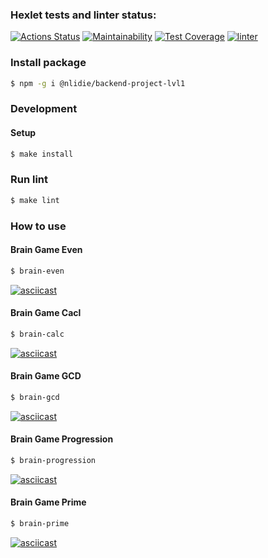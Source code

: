 ### Hexlet tests and linter status:
[![Actions Status](https://github.com/AnnAErmak/frontend-project-lvl1/workflows/hexlet-check/badge.svg)](https://github.com/AnnAErmak/frontend-project-lvl1/actions)
[![Maintainability](https://api.codeclimate.com/v1/badges/a99a88d28ad37a79dbf6/maintainability)](https://codeclimate.com/github/codeclimate/codeclimate/maintainability)
[![Test Coverage](https://api.codeclimate.com/v1/badges/a99a88d28ad37a79dbf6/test_coverage)](https://codeclimate.com/github/codeclimate/codeclimate/test_coverage)
[![linter](https://github.com/AnnAErmak/frontend-project-lvl1/workflows/linter/badge.svg)](https://github.com/AnnAErmak/frontend-project-lvl1/actions)

### Install package

```sh
$ npm -g i @nlidie/backend-project-lvl1
```

### Development
#### Setup

```sh
$ make install
```

### Run lint

```sh
$ make lint
```

### How to use

#### Brain Game Even

```sh
$ brain-even
```

[![asciicast](https://asciinema.org/a/3NEqNS4l3feXCbhZzNLhze3fG.svg)](https://asciinema.org/a/3NEqNS4l3feXCbhZzNLhze3fG)

#### Brain Game Cacl

```sh
$ brain-calc
```

[![asciicast](https://asciinema.org/a/LYVHtry8JM1H1yTtzcGaDlXds.svg)](https://asciinema.org/a/LYVHtry8JM1H1yTtzcGaDlXds)

#### Brain Game GCD

```sh
$ brain-gcd
```

[![asciicast](https://asciinema.org/a/ufduLuUftSu3QMaklltIV3Gqf.svg)](https://asciinema.org/a/ufduLuUftSu3QMaklltIV3Gqf)

#### Brain Game Progression

```sh
$ brain-progression
```

[![asciicast](https://asciinema.org/a/sqXF2uTGyOkT61UxZdxWnvzHR.svg)](https://asciinema.org/a/sqXF2uTGyOkT61UxZdxWnvzHR)

#### Brain Game Prime

```sh
$ brain-prime
```

[![asciicast](https://asciinema.org/a/GzfFw8uBrmGFciqATFuwishYJ.svg)](https://asciinema.org/a/GzfFw8uBrmGFciqATFuwishYJ)
